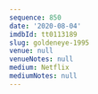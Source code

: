 ```yaml
---
sequence: 850
date: '2020-08-04'
imdbId: tt0113189
slug: goldeneye-1995
venue: null
venueNotes: null
medium: Netflix
mediumNotes: null
---
```


